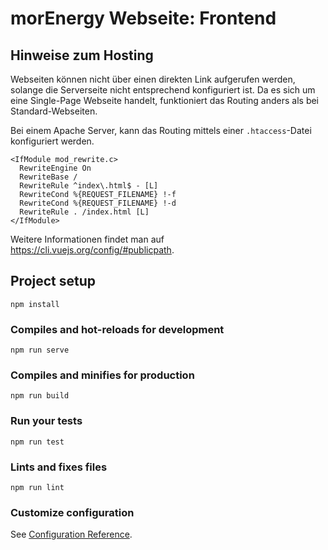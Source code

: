 # morEnergy Webseite: Frontend

## Hinweise zum Hosting

Webseiten können nicht über einen direkten Link aufgerufen werden, solange die Serverseite nicht entsprechend konfiguriert ist. Da es sich um eine Single-Page Webseite handelt, funktioniert das Routing anders als bei Standard-Webseiten.

Bei einem Apache Server, kann das Routing mittels einer `.htaccess`-Datei konfiguriert werden.

    <IfModule mod_rewrite.c>
      RewriteEngine On
      RewriteBase /
      RewriteRule ^index\.html$ - [L]
      RewriteCond %{REQUEST_FILENAME} !-f
      RewriteCond %{REQUEST_FILENAME} !-d
      RewriteRule . /index.html [L]
    </IfModule>

Weitere Informationen findet man auf https://cli.vuejs.org/config/#publicpath.

## Project setup
```
npm install
```

### Compiles and hot-reloads for development
```
npm run serve
```

### Compiles and minifies for production
```
npm run build
```

### Run your tests
```
npm run test
```

### Lints and fixes files
```
npm run lint
```

### Customize configuration
See [Configuration Reference](https://cli.vuejs.org/config/).
